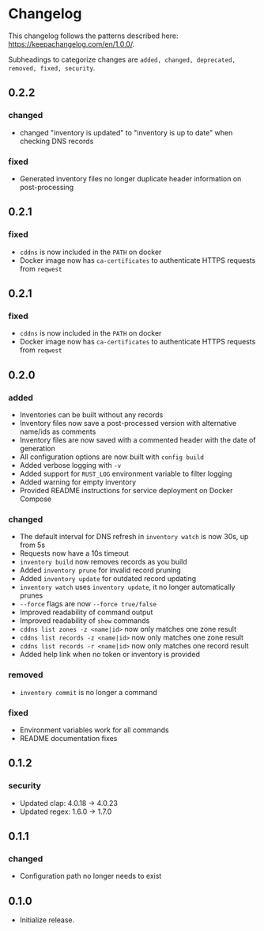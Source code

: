 Changelog
=========
This changelog follows the patterns described here: https://keepachangelog.com/en/1.0.0/.

Subheadings to categorize changes are `added, changed, deprecated, removed, fixed, security`.


## 0.2.2
### changed
- changed "inventory is updated" to "inventory is up to date" when checking DNS records
### fixed
- Generated inventory files no longer duplicate header information on post-processing

## 0.2.1
### fixed
- `cddns` is now included in the `PATH` on docker
- Docker image now has `ca-certificates` to authenticate HTTPS requests from `reqwest`

## 0.2.1
### fixed
- `cddns` is now included in the `PATH` on docker
- Docker image now has `ca-certificates` to authenticate HTTPS requests from `reqwest`

## 0.2.0
### added
- Inventories can be built without any records
- Inventory files now save a post-processed version with alternative name/ids as comments
- Inventory files are now saved with a commented header with the date of generation
- All configuration options are now built with `config build`
- Added verbose logging with `-v`
- Added support for `RUST_LOG` environment variable to filter logging
- Added warning for empty inventory
- Provided README instructions for service deployment on Docker Compose
### changed
- The default interval for DNS refresh in `inventory watch` is now 30s, up from 5s
- Requests now have a 10s timeout
- `inventory build` now removes records as you build
- Added `inventory prune` for invalid record pruning
- Added `inventory update` for outdated record updating
- `inventory watch` uses `inventory update`, it no longer automatically prunes
- `--force` flags are now `--force true/false`
- Improved readability of command output
- Improved readability of `show` commands
- `cddns list zones -z <name|id>` now only matches one zone result
- `cddns list records -z <name|id>` now only matches one zone result
- `cddns list records -r <name|id>` now only matches one record result
- Added help link when no token or inventory is provided
### removed
- `inventory commit` is no longer a command
### fixed
- Environment variables work for all commands
- README documentation fixes

## 0.1.2
### security
- Updated clap: 4.0.18 -> 4.0.23
- Updated regex: 1.6.0 -> 1.7.0

## 0.1.1
### changed
- Configuration path no longer needs to exist

## 0.1.0
- Initialize release.